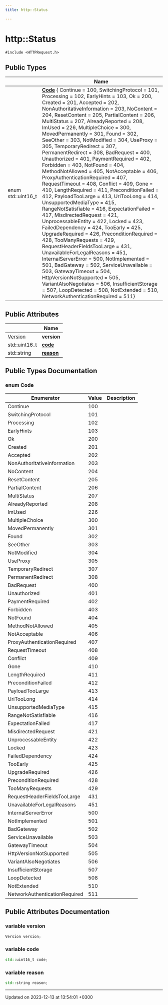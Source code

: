 ```yaml
---
title: http::Status

---
```


# http::Status






`#include <HTTPRequest.h>`

## Public Types

|                | Name           |
| -------------- | -------------- |
| enum std::uint16_t | **[Code](Classes/structhttp_1_1Status.md#enum-code)** { Continue = 100, SwitchingProtocol = 101, Processing = 102, EarlyHints = 103, Ok = 200, Created = 201, Accepted = 202, NonAuthoritativeInformation = 203, NoContent = 204, ResetContent = 205, PartialContent = 206, MultiStatus = 207, AlreadyReported = 208, ImUsed = 226, MultipleChoice = 300, MovedPermanently = 301, Found = 302, SeeOther = 303, NotModified = 304, UseProxy = 305, TemporaryRedirect = 307, PermanentRedirect = 308, BadRequest = 400, Unauthorized = 401, PaymentRequired = 402, Forbidden = 403, NotFound = 404, MethodNotAllowed = 405, NotAcceptable = 406, ProxyAuthenticationRequired = 407, RequestTimeout = 408, Conflict = 409, Gone = 410, LengthRequired = 411, PreconditionFailed = 412, PayloadTooLarge = 413, UriTooLong = 414, UnsupportedMediaType = 415, RangeNotSatisfiable = 416, ExpectationFailed = 417, MisdirectedRequest = 421, UnprocessableEntity = 422, Locked = 423, FailedDependency = 424, TooEarly = 425, UpgradeRequired = 426, PreconditionRequired = 428, TooManyRequests = 429, RequestHeaderFieldsTooLarge = 431, UnavailableForLegalReasons = 451, InternalServerError = 500, NotImplemented = 501, BadGateway = 502, ServiceUnavailable = 503, GatewayTimeout = 504, HttpVersionNotSupported = 505, VariantAlsoNegotiates = 506, InsufficientStorage = 507, LoopDetected = 508, NotExtended = 510, NetworkAuthenticationRequired = 511} |

## Public Attributes

|                | Name           |
| -------------- | -------------- |
| [Version](Classes/structhttp_1_1Version.md) | **[version](Classes/structhttp_1_1Status.md#variable-version)**  |
| std::uint16_t | **[code](Classes/structhttp_1_1Status.md#variable-code)**  |
| std::string | **[reason](Classes/structhttp_1_1Status.md#variable-reason)**  |

## Public Types Documentation

### enum Code

| Enumerator | Value | Description |
| ---------- | ----- | ----------- |
| Continue | 100|   |
| SwitchingProtocol | 101|   |
| Processing | 102|   |
| EarlyHints | 103|   |
| Ok | 200|   |
| Created | 201|   |
| Accepted | 202|   |
| NonAuthoritativeInformation | 203|   |
| NoContent | 204|   |
| ResetContent | 205|   |
| PartialContent | 206|   |
| MultiStatus | 207|   |
| AlreadyReported | 208|   |
| ImUsed | 226|   |
| MultipleChoice | 300|   |
| MovedPermanently | 301|   |
| Found | 302|   |
| SeeOther | 303|   |
| NotModified | 304|   |
| UseProxy | 305|   |
| TemporaryRedirect | 307|   |
| PermanentRedirect | 308|   |
| BadRequest | 400|   |
| Unauthorized | 401|   |
| PaymentRequired | 402|   |
| Forbidden | 403|   |
| NotFound | 404|   |
| MethodNotAllowed | 405|   |
| NotAcceptable | 406|   |
| ProxyAuthenticationRequired | 407|   |
| RequestTimeout | 408|   |
| Conflict | 409|   |
| Gone | 410|   |
| LengthRequired | 411|   |
| PreconditionFailed | 412|   |
| PayloadTooLarge | 413|   |
| UriTooLong | 414|   |
| UnsupportedMediaType | 415|   |
| RangeNotSatisfiable | 416|   |
| ExpectationFailed | 417|   |
| MisdirectedRequest | 421|   |
| UnprocessableEntity | 422|   |
| Locked | 423|   |
| FailedDependency | 424|   |
| TooEarly | 425|   |
| UpgradeRequired | 426|   |
| PreconditionRequired | 428|   |
| TooManyRequests | 429|   |
| RequestHeaderFieldsTooLarge | 431|   |
| UnavailableForLegalReasons | 451|   |
| InternalServerError | 500|   |
| NotImplemented | 501|   |
| BadGateway | 502|   |
| ServiceUnavailable | 503|   |
| GatewayTimeout | 504|   |
| HttpVersionNotSupported | 505|   |
| VariantAlsoNegotiates | 506|   |
| InsufficientStorage | 507|   |
| LoopDetected | 508|   |
| NotExtended | 510|   |
| NetworkAuthenticationRequired | 511|   |




## Public Attributes Documentation

### variable version

```cpp
Version version;
```


### variable code

```cpp
std::uint16_t code;
```


### variable reason

```cpp
std::string reason;
```


-------------------------------

Updated on 2023-12-13 at 13:54:01 +0300